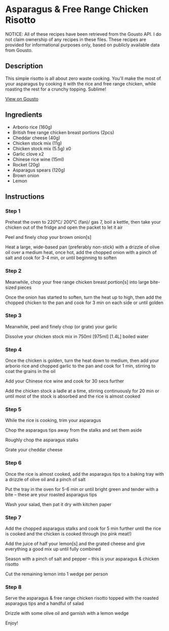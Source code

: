 # Asparagus & Free Range Chicken Risotto

NOTICE: All of these recipes have been retrieved from the Gousto API. I do not claim ownership of any recipes in these files. These recipes are provided for informational purposes only, based on publicly available data from Gousto.

## Description

This simple risotto is all about zero waste cooking. You'll make the most of your asparagus by cooking it with the rice and free range chicken, while roasting the rest for a crunchy topping. Sublime! 

[View on Gousto](https://www.gousto.co.uk/recipes/cookbook/asparagus-free-range-chicken-risotto)

## Ingredients

- Arborio rice (160g)
- British free range chicken breast portions (2pcs)
- Cheddar cheese (40g)
- Chicken stock mix (11g)
- Chicken stock mix (5.5g) x0
- Garlic clove x2
- Chinese rice wine (15ml)
- Rocket (20g)
- Asparagus spears (120g)
- Brown onion
- Lemon

## Instructions


### Step 1

Preheat the oven to 220°C/ 200°C (fan)/ gas 7, boil a kettle, then take your chicken out of the fridge and open the packet to let it air

Peel and finely chop your brown onion[s]

Heat a large, wide-based pan (preferably non-stick) with a drizzle of olive oil over a medium heat, once hot, add the chopped onion with a pinch of salt and cook for 3-4 min, or until beginning to soften


### Step 2

Meanwhile, chop your free range chicken breast portion[s] into large bite-sized pieces

Once the onion has started to soften, turn the heat up to high, then add the chopped chicken to the pan and cook for 3 min on each side or until golden


### Step 3

Meanwhile, peel and finely chop (or grate) your garlic

Dissolve your chicken stock mix in 750ml<span class="text-purple"> [975ml]</span> <span class="text-danger">[1.4L] </span>boiled water


### Step 4

Once the chicken is golden, turn the heat down to medium, then add your arborio rice and chopped garlic to the pan and cook for 1 min, stirring to coat the grains in the oil

Add your Chinese rice wine and cook for 30 secs further

Add the chicken stock a ladle at a time, stirring continuously for 20 min or until most of the stock is absorbed and the rice is almost cooked


### Step 5

While the rice is cooking, trim your asparagus

Chop the asparagus tips away from the stalks and set them aside

Roughly chop the asparagus stalks

Grate your cheddar cheese


### Step 6

Once the rice is almost cooked, add the asparagus tips to a baking tray with a drizzle of olive oil and a pinch of salt

Put the tray in the oven for 5-6 min or until bright green and tender with a bite – these are your roasted asparagus tips

Wash your salad, then pat it dry with kitchen paper


### Step 7

Add the chopped asparagus stalks and cook for 5 min further until the rice is cooked and the chicken is cooked through (no pink meat!)

Add the juice of half your lemon[s] and the grated cheese and give everything a good mix up until fully combined

Season with a pinch of salt and pepper – this is your asparagus & chicken risotto

Cut the remaining lemon into 1 wedge per person

### Step 8

Serve the asparagus & free range chicken risotto topped with the roasted asparagus tips and a handful of salad

Drizzle with some olive oil and garnish with a lemon wedge

Enjoy!

